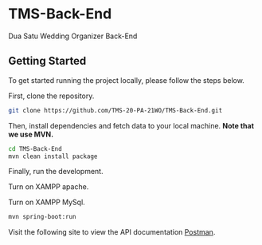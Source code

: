 # TMS-Back-End
Dua Satu Wedding Organizer Back-End

<!-- prettier-ignore-start -->
<!-- markdownlint-disable -->
<!-- ALL-CONTRIBUTORS-BADGE:START - Do not remove or modify this section -->

## Getting Started

To get started running the project locally, please follow the steps below.

First, clone the repository.

```bash
git clone https://github.com/TMS-20-PA-21WO/TMS-Back-End.git
```

Then, install dependencies and fetch data to your local machine. **Note that we use MVN.**

```bash
cd TMS-Back-End
mvn clean install package
```

Finally, run the development.

Turn on XAMPP apache.

Turn on XAMPP MySql.
```bash
mvn spring-boot:run
```

Visit the following site to view the API documentation [Postman](https://documenter.getpostman.com/view/24721460/2s8YzP3QVG).

